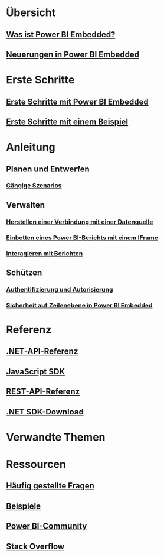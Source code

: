 # Übersicht
## [Was ist Power BI Embedded?](power-bi-embedded-what-is-power-bi-embedded.md)
## [Neuerungen in Power BI Embedded](power-bi-embedded-whats-new.md)

# Erste Schritte
## [Erste Schritte mit Power BI Embedded](power-bi-embedded-get-started.md)
## [Erste Schritte mit einem Beispiel](power-bi-embedded-get-started-sample.md)

# Anleitung 
## Planen und Entwerfen
### [Gängige Szenarios](power-bi-embedded-scenarios.md)

## Verwalten
### [Herstellen einer Verbindung mit einer Datenquelle](power-bi-embedded-connect-datasource.md)
### [Einbetten eines Power BI-Berichts mit einem IFrame](power-bi-embedded-iframe.md)
### [Interagieren mit Berichten](power-bi-embedded-interact-with-reports.md)

## Schützen
### [Authentifizierung und Autorisierung](power-bi-embedded-app-token-flow.md)
### [Sicherheit auf Zeilenebene in Power BI Embedded](power-bi-embedded-rls.md)

# Referenz
## [.NET-API-Referenz](https://msdn.microsoft.com/en-us/library/azure/mt669800)
## [JavaScript SDK](https://github.com/Microsoft/PowerBI-JavaScript)
## [REST-API-Referenz](https://msdn.microsoft.com/en-us/library/azure/mt712303)
## [.NET SDK-Download](https://www.nuget.org/profiles/powerbi)

# Verwandte Themen 

# Ressourcen
## [Häufig gestellte Fragen](power-bi-embedded-faq.md)
## [Beispiele](https://github.com/Azure-Samples/power-bi-embedded-integrate-report-into-web-app/)
## [Power BI-Community](http://community.powerbi.com/t5/Developer/bd-p/Developer)
## [Stack Overflow](http://stackoverflow.com/questions/tagged/powerbi)



<!--HONumber=Nov16_HO2-->


